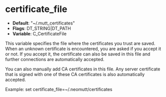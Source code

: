 # certificate_file

- **Default**: "~/.mutt_certificates"
- **Flags**: DT_STRING|DT_PATH
- **Variable**: C_CertificateFile

This variable specifies the file where the certificates you trust
are saved. When an unknown certificate is encountered, you are asked
if you accept it or not. If you accept it, the certificate can also
be saved in this file and further connections are automatically
accepted.

You can also manually add CA certificates in this file. Any server
certificate that is signed with one of these CA certificates is
also automatically accepted.

Example:
set certificate_file=~/.neomutt/certificates
